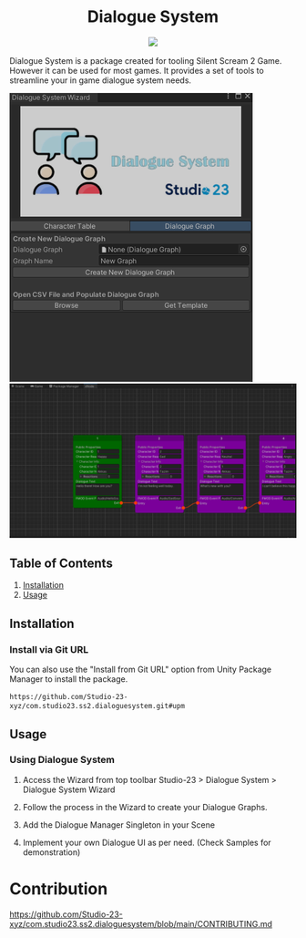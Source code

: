 <h1 align="center">Dialogue System</h1><p align="center">
<a href="https://openupm.com/packages/com.studio23.ss2.dialoguesystem/"><img src="https://img.shields.io/npm/v/com.studio23.ss2.dialoguesystem?label=openupm&amp;registry_uri=https://package.openupm.com" /></a>
</p>

Dialogue System is a package created for tooling Silent Scream 2 Game. However it can be used for most games. It provides a set of tools to streamline your in game dialogue system needs.

![Dialogue Graph](Screenshots/2.png)
![View](Screenshots/3.png)

## Table of Contents

1. [Installation](#installation)
2. [Usage](#usage)


## Installation

### Install via Git URL

You can also use the "Install from Git URL" option from Unity Package Manager to install the package.
```
https://github.com/Studio-23-xyz/com.studio23.ss2.dialoguesystem.git#upm
```

## Usage

### Using Dialogue System

1. Access the Wizard from top toolbar Studio-23 > Dialogue System > Dialogue System Wizard

2. Follow the process in the Wizard to create your Dialogue Graphs.

3. Add the Dialogue Manager Singleton in your Scene

4. Implement your own Dialogue UI as per need. (Check Samples for demonstration)

# Contribution
https://github.com/Studio-23-xyz/com.studio23.ss2.dialoguesystem/blob/main/CONTRIBUTING.md


